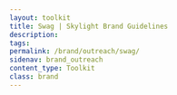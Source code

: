 ```yaml
---
layout: toolkit
title: Swag | Skylight Brand Guidelines
description:
tags:
permalink: /brand/outreach/swag/
sidenav: brand_outreach
content_type: Toolkit
class: brand
---
```


